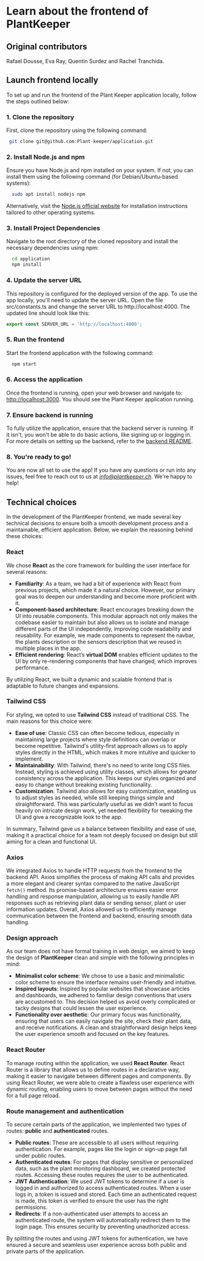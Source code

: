 # Learn about the frontend of PlantKeeper

## Original contributors

Rafael Dousse, Eva Ray, Quentin Surdez and Rachel Tranchida.

## Launch frontend locally

To set up and run the frontend of the Plant Keeper application locally, follow the steps outlined below:

### 1. Clone the repository

First, clone the repository using the following command:

```bash
 git clone git@github.com:Plant-keeper/application.git
```

### 2. Install Node.js and npm

Ensure you have Node.js and npm installed on your system. If not, you can install them using the following command (for
Debian/Ubuntu-based systems):

```bash
  sudo apt install nodejs npm
```

Alternatively, visit the [Node.js official website](https://nodejs.org/fr) for installation instructions tailored to
other operating systems.

### 3. Install Project Dependencies

Navigate to the root directory of the cloned repository and install the necessary dependencies using npm:

```bash
  cd application
  npm install
```

### 4. Update the server URL

This repository is configured for the deployed version of the app. To use the app locally, you'll need to update the
server URL. Open the file src/constants.ts and change the server URL to http://localhost:4000. The updated line should
look like this:

```typescript
export const SERVER_URL = 'http://localhost:4000';
```

### 5. Run the frontend

Start the frontend application with the following command:

```bash
  npm start
```

### 6. Access the application

Once the frontend is running, open your web browser and navigate to: [http://localhost:3000](http://localhost:3000).
You should see the Plant Keeper application running.

### 7. Ensure backend is running

To fully utilize the application, ensure that the backend server is running. If it isn't, you won't be able to do basic
actions, like signing up or logging in. For more details on setting up the backend,
refer to the [backend README](../backend/README.md).

### 8. You're ready to go!

You are now all set to use the app! If you have any questions or run into any issues, feel free to reach out to us at
*info@plantkeeper.ch*. We're happy to help!

## Technical choices

In the development of the PlantKeeper frontend, we made several key technical decisions to ensure both a smooth
development process and a maintainable, efficient application. Below, we explain the reasoning behind these choices:

### React

We chose **React** as the core framework for building the user interface for several reasons:

- **Familiarity**: As a team, we had a bit of experience with React from previous projects, which made it a natural
  choice. However, our primary goal was to deepen our understanding and become more proficient with it.
- **Component-based architecture**: React encourages breaking down the UI into reusable components. This modular
  approach not only makes the codebase easier to maintain but also allows us to isolate and manage different parts of
  the UI independently, improving code readability and reusability. For example, we made components to represent the
  navbar, the plants description or the sensors description that we reused in multiple places in the app.
- **Efficient rendering**: React’s **virtual DOM** enables efficient updates to the UI by only re-rendering components
  that
  have changed, which improves performance.

By utilizing React, we built a dynamic and scalable frontend that is adaptable to future changes and expansions.

### Tailwind CSS

For styling, we opted to use **Tailwind CSS** instead of traditional CSS. The main reasons for this choice were:

- **Ease of use**: Classic CSS can often become tedious, especially in maintaining large projects where style
  definitions can overlap or become repetitive. Tailwind's utility-first approach allows us to apply styles directly in
  the HTML, which makes it more intuitive and quicker to implement.
- **Maintainability**: With Tailwind, there's no need to write long CSS files. Instead, styling is achieved using
  utility
  classes, which allows for greater consistency across the application. This keeps our styles organized and easy to
  change
  without breaking existing functionality.
- **Customization**: Tailwind also allows for easy customization, enabling us to adjust styles as needed, while still
  keeping things simple and straightforward. This was particularly useful as we didn’t want to focus heavily on
  intricate
  design work, yet needed flexibility for tweaking the UI and give a recognizable look to the app.

In summary, Tailwind gave us a balance between flexibility and ease of use, making it a practical choice for a team not
deeply focused on design but still aiming for a clean and functional UI.

### Axios

We integrated Axios to handle HTTP requests from the frontend to the backend API. Axios simplifies the process of making
API calls and provides a more elegant and clearer syntax compared to the native JavaScript `fetch()` method. Its
promise-based
architecture ensures easier error handling and response manipulation, allowing us to easily handle API responses
such as retrieving plant data or sending sensor, plant or user information updates. Overall, Axios allowed us to
efficiently manage communication between the frontend and backend, ensuring smooth data handling.

### Design approach

As our team does not have formal training in web design, we aimed to keep the design of **PlantKeeper** clean and simple
with the following principles in mind:

- **Minimalist color scheme**: We chose to use a basic and minimalistic color scheme to ensure the interface remains
  user-friendly and intuitive.
- **Inspired layouts**: Inspired by popular websites that showcase articles and dashboards, we adhered to familiar
  design conventions that users are accustomed to. This decision helped us avoid overly complicated or tacky designs
  that could lessen the user experience.
- **Functionality over aesthetic**: Our primary focus was functionality, ensuring that users can easily navigate the
  site, check their plant data, and receive notifications. A clean and straightforward design helps keep the user
  experience smooth and focused on the key features.

### React Router

To manage routing within the application, we used **React Router**. React Router is a library that allows us to
define routes in a declarative way, making it easier to navigate between different pages and components. By using React
Router, we were able to create a flawless user experience with dynamic routing, enabling users to move between pages
without the need for a full page reload.

### Route management and authentication

To secure certain parts of the application, we implemented two types of routes: **public** and **authenticated** routes.

- **Public routes**: These are accessible to all users without requiring authentication. For example, pages like the
  login or sign-up page fall under public routes.
- **Authenticated routes**: For pages that display sensitive or personalized data, such as the plant monitoring
  dashboard, we created protected routes. Accessing these routes requires the user to be authenticated.
- **JWT Authentication**: We used JWT tokens to determine if a user is logged in and authorized to access authenticated
  routes. When a user logs in, a token is issued and stored. Each time an authenticated request is made, this token is
  verified to ensure the user has the right permissions.
- **Redirects**: If a non-authenticated user attempts to access an authenticated route, the system will automatically
  redirect them to the login page. This ensures security by preventing unauthorized access.

By splitting the routes and using JWT tokens for authentication, we have ensured a secure and seamless user experience
across both public and private parts of the application.
